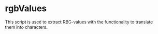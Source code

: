 # rgbValues
This script is used to extract RBG-values with the functionality to translate them into characters.
